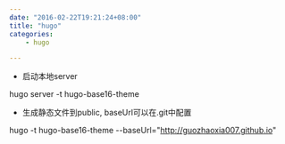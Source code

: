 ```yaml
---
date: "2016-02-22T19:21:24+08:00"
title: "hugo"
categories:
    - hugo

---
```

- 启动本地server

hugo server -t hugo-base16-theme 

- 生成静态文件到public, baseUrl可以在.git中配置

hugo -t hugo-base16-theme --baseUrl="http://guozhaoxia007.github.io"

